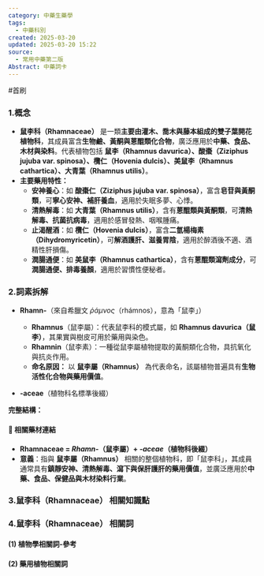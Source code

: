 ```yaml
---
category: 中藥生藥學
tags:
  - 中藥科別
created: 2025-03-20
updated: 2025-03-20 15:22
source:
  - 常用中藥第二版
Abstract: 中藥詞卡
---
```

#首刷
### 1.概念
- **鼠李科（Rhamnaceae）** 是一類**主要由灌木、喬木與藤本組成的雙子葉開花植物科**，其成員富含**生物鹼、黃酮與蒽醌類化合物**，廣泛應用於**中藥、食品、木材與染料**。代表植物包括 **鼠李（Rhamnus davurica）、酸棗（Ziziphus jujuba var. spinosa）、欖仁（Hovenia dulcis）、美鼠李（Rhamnus cathartica）、大青葉（Rhamnus utilis）**。  
- **主要藥用特性：**  
  - **安神養心**：如 **酸棗仁（Ziziphus jujuba var. spinosa）**，富含**皂苷與黃酮類**，可**寧心安神、補肝養血**，適用於失眠多夢、心悸。  
  - **清熱解毒**：如 **大青葉（Rhamnus utilis）**，含有**蒽醌類與黃酮類**，可**清熱解毒、抗菌抗病毒**，適用於感冒發熱、咽喉腫痛。  
  - **止渴醒酒**：如 **欖仁（Hovenia dulcis）**，富含**二氫楊梅素（Dihydromyricetin）**，可**解酒護肝、滋養胃陰**，適用於醉酒後不適、酒精性肝損傷。  
  - **潤腸通便**：如 **美鼠李（Rhamnus cathartica）**，含有**蒽醌類瀉劑成分**，可**潤腸通便、排毒養顏**，適用於習慣性便秘者。  

### 2.詞素拆解
- **Rhamn-**（來自希臘文 *ῥάμνος*（rhámnos），意為「鼠李」）  
  - **Rhamnus**（鼠李屬）：代表鼠李科的模式屬，如 **Rhamnus davurica（鼠李）**，其果實與樹皮可用於藥用與染色。  
  - **Rhamnin**（鼠李素）：一種從鼠李屬植物提取的黃酮類化合物，具抗氧化與抗炎作用。  
  - **命名原因：** 以 **鼠李屬（Rhamnus）** 為代表命名，該屬植物普遍具有**生物活性化合物與藥用價值**。  

- **-aceae**（植物科名標準後綴）  

**完整結構：**


#### 📌 相關藥材連結
- **Rhamnaceae = *Rhamn-*（鼠李屬）+ *-aceae*（植物科後綴）**  
- **意義**：指與 **鼠李屬（Rhamnus）** 相關的整個植物科，即「鼠李科」，其成員通常具有**鎮靜安神、清熱解毒、瀉下與保肝護肝的藥用價值**，並廣泛應用於**中藥、食品、保健品與木材染料行業**。  



### 3.鼠李科（Rhamnaceae） 相關知識點



### 4.鼠李科（Rhamnaceae） 相關詞
#### (1) 植物學相關詞-參考




#### (2) 藥用植物相關詞

